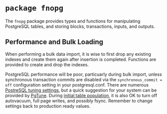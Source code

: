 # `package fnopg`

The `fnopg` package provides types and functions for manipulating PostgreSQL tables, and storing blocks, transactions, inputs, and outputs.

## Performance and Bulk Loading

When performing a bulk data import, it is wise to first drop any existing indexes and create them again after insertion is completed.  Functions are provided to create and drop the indexes.

PostgreSQL performance will be poor, particuarly during bulk import, unless synchronous transaction commits are disabled via the `synchronous_commit = off` configuration setting in your postgresql.conf. There are numerous [PostreSQL tuning settings](https://wiki.postgresql.org/wiki/Tuning_Your_PostgreSQL_Server), but a quick suggestion for your system can be provided by [PgTune](http://pgtune.leopard.in.ua/). During [initial table population](https://wiki.postgresql.org/wiki/Bulk_Loading_and_Restores), it is also OK to turn off autovacuum, full page writes, and possibly fsync. Remember to change settings back to production ready values.
